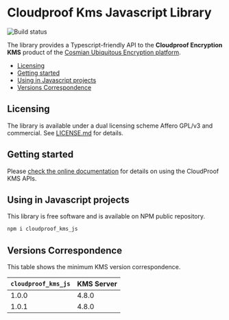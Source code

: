 # Cloudproof Kms Javascript Library

![Build status](https://github.com/Cosmian/cloudproof_js/actions/workflows/ci.yml/badge.svg?branch=main)

The library provides a Typescript-friendly API to the **Cloudproof Encryption KMS** product of the [Cosmian Ubiquitous Encryption platform](https://cosmian.com).

<!-- toc -->

- [Licensing](#licensing)
- [Getting started](#getting-started)
- [Using in Javascript projects](#using-in-javascript-projects)
- [Versions Correspondence](#versions-correspondence)

<!-- tocstop -->

## Licensing

The library is available under a dual licensing scheme Affero GPL/v3 and commercial. See [LICENSE.md](LICENSE.md) for details.

## Getting started

Please [check the online documentation](https://docs.cosmian.com/cosmian_key_management_system/) for details on using the CloudProof KMS APIs.

## Using in Javascript projects

This library is free software and is available on NPM public repository.

```bash
npm i cloudproof_kms_js
```

## Versions Correspondence

This table shows the minimum KMS version correspondence.

| `cloudproof_kms_js` | KMS Server |
| ------------------- | ---------- |
| 1.0.0               | 4.8.0      |
| 1.0.1               | 4.8.0      |

